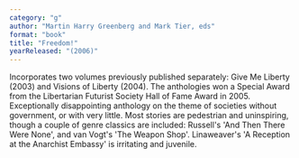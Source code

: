 ```yaml
---
category: "g"
author: "Martin Harry Greenberg and Mark Tier, eds"
format: "book"
title: "Freedom!"
yearReleased: "(2006)"
---
```

Incorporates two volumes previously published separately: Give Me Liberty (2003) and Visions of Liberty (2004). The anthologies won a Special Award from the Libertarian Futurist Society Hall of Fame Award in 2005.
 
Exceptionally disappointing anthology on the theme of societies without government, or with very little. Most stories are pedestrian and uninspiring, though a couple of genre classics are included: Russell's 'And Then There Were None', and van Vogt's 'The Weapon Shop'. Linaweaver's 'A Reception at the Anarchist Embassy' is irritating and juvenile.
